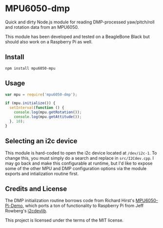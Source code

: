 # MPU6050-dmp

Quick and dirty Node.js module for reading DMP-processed yaw/pitch/roll and rotation data from an MPU6050. 

This module has been developed and tested on a BeagleBone Black but should also work on a Raspberry Pi as well.

## Install

```
npm install mpu6050-mpu
```

## Usage

```javascript
var mpu = require('mpu6050-dmp');

if (mpu.initialize()) {
  setInterval(function () {
    console.log(mpu.getRotation());
    console.log(mpu.getAttitude());
  }, 10);
}
```

## Selecting an i2c device

This module is hard-coded to open the i2c device located at `/dev/i2c-1`. To change this, you must simply do a search and replace in `src/I2Cdev.cpp`. I may go back and make this configurable at runtime, but I'd like to expose some of the other MPU and DMP configuration options via the module exports and intialization routine first. 

## Credits and License

The DMP initialization routine borrows code from Richard Hirst's [MPU6050-Pi-Demo](https://github.com/richardghirst/PiBits/tree/master/MPU6050-Pi-Demo), which ports a ton of functionality to Raspberry Pi from Jeff Rowberg's [i2cdevlib](https://github.com/jrowberg/i2cdevlib). 

This project is licensed under the terms of the MIT license.
